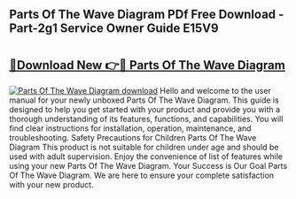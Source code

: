## Parts Of The Wave Diagram PDf Free Download - Part-2g1 Service Owner Guide E15V9

# <h2><a href="http://dfjjk4h.blite.top/?on=Parts+Of+The+Wave+Diagram">🔗Download New 👉🔴 Parts Of The Wave Diagram</a></h2>

[![Parts Of The Wave Diagram download](https://i.imgur.com/lujVjoI.png)](http://dfjjk4h.blite.top/?on=Parts+Of+The+Wave+Diagram)
Hello and welcome to the user manual for your newly unboxed Parts Of The Wave Diagram. This guide is designed to help you get started with your product and provide you with a thorough understanding of its features, functions, and capabilities. You will find clear instructions for installation, operation, maintenance, and troubleshooting. Safety Precautions for Children Parts Of The Wave Diagram This product is not suitable for children under age and should be used with adult supervision. Enjoy the convenience of list of features while using your new Parts Of The Wave Diagram. Your Success is Our Goal Parts Of The Wave Diagram. We are here to ensure your complete satisfaction with your new product.

